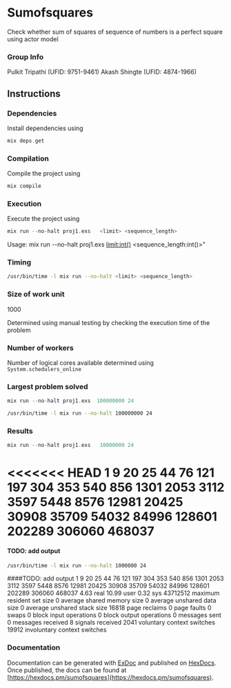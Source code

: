 # Sumofsquares

Check whether sum of squares of sequence of numbers is a perfect square using actor
model

### Group Info
Pulkit Tripathi (UFID: 9751-9461)
Akash Shingte (UFID: 4874-1966)


## Instructions

### Dependencies

Install dependencies using
```elixir
mix deps.get
```
### Compilation 

Compile the project using
```elixir
mix compile
```
### Execution

Execute the project using
```elixir
mix run --no-halt proj1.exs   <limit> <sequence_length>
```
Usage: mix run --no-halt proj1.exs  <limit:int()> <sequence_length:int()>"

### Timing 

```bash
/usr/bin/time -l mix run --no-halt <limit> <sequence_length>
```

### Size of work unit
1000

Determined using manual testing by checking the execution time of the problem

### Number of workers
Number of logical cores available determined using `System.schedulers_online`


### Largest problem solved
```elixir
mix run --no-halt proj1.exs  100000000 24
```

```bash
/usr/bin/time -l mix run --no-halt 100000000 24
```

### Results

```elixir
mix run --no-halt proj1.exs   10000000 24
```
<<<<<<< HEAD
1
9
20
25
44
76
121
197
304
353
540
856
1301
2053
3112
3597
5448
8576
12981
20425
30908
35709
54032
84996
128601
202289
306060
468037
=======

#### TODO: add output

```bash
/usr/bin/time -l mix run --no-halt 1000000 24
```

####TODO: add output
1
9
20
25
44
76
121
197
304
353
540
856
1301
2053
3112
3597
5448
8576
12981
20425
30908
35709
54032
84996
128601
202289
306060
468037
        4.63 real        10.99 user         0.32 sys
  43712512  maximum resident set size
         0  average shared memory size
         0  average unshared data size
         0  average unshared stack size
     16818  page reclaims
         0  page faults
         0  swaps
         0  block input operations
         0  block output operations
         0  messages sent
         0  messages received
         8  signals received
      2041  voluntary context switches
     19912  involuntary context switches



### Documentation

Documentation can be generated with [ExDoc](https://github.com/elixir-lang/ex_doc)
and published on [HexDocs](https://hexdocs.pm). Once published, the docs can
be found at [https://hexdocs.pm/sumofsquares](https://hexdocs.pm/sumofsquares).

